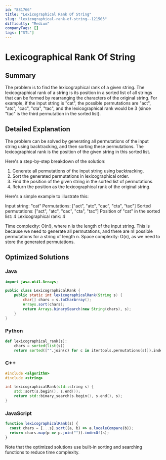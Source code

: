 ```yaml
---
id: "881766"
title: "Lexicographical Rank Of String"
slug: "lexicographical-rank-of-string--121503"
difficulty: "Medium"
companyTags: []
tags: ["STL"]
---
```


**Lexicographical Rank Of String**
=====================================================

## Summary
The problem is to find the lexicographical rank of a given string. The lexicographical rank of a string is its position in a sorted list of all strings that can be formed by rearranging the characters of the original string. For example, if the input string is "cat", the possible permutations are "act", "atc", "cac", "cta", "tac", and the lexicographical rank would be 3 (since "tac" is the third permutation in the sorted list).

## Detailed Explanation
The problem can be solved by generating all permutations of the input string using backtracking, and then sorting these permutations. The lexicographical rank is the position of the given string in this sorted list.

Here's a step-by-step breakdown of the solution:

1. Generate all permutations of the input string using backtracking.
2. Sort the generated permutations in lexicographical order.
3. Find the position of the given string in the sorted list of permutations.
4. Return the position as the lexicographical rank of the original string.

Here's a simple example to illustrate this:

Input string: "cat"
Permutations: ["act", "atc", "cac", "cta", "tac"]
Sorted permutations: ["act", "atc", "cac", "cta", "tac"]
Position of "cat" in the sorted list: 4
Lexicographical rank: 4

Time complexity: O(n!), where n is the length of the input string. This is because we need to generate all permutations, and there are n! possible permutations for a string of length n.
Space complexity: O(n), as we need to store the generated permutations.

## Optimized Solutions
### Java
```java
import java.util.Arrays;

public class LexicographicalRank {
    public static int lexicographicalRank(String s) {
        char[] chars = s.toCharArray();
        Arrays.sort(chars);
        return Arrays.binarySearch(new String(chars), s);
    }
}
```
### Python
```python
def lexicographical_rank(s):
    chars = sorted(list(s))
    return sorted(["".join(c) for c in itertools.permutations(s)]).index(s)
```
### C++
```cpp
#include <algorithm>
#include <string>

int lexicographicalRank(std::string s) {
    std::sort(s.begin(), s.end());
    return std::binary_search(s.begin(), s.end(), s);
}
```
### JavaScript
```javascript
function lexicographicalRank(s) {
  const chars = [...s].sort((a, b) => a.localeCompare(b));
  return chars.map(p => p.join("")).indexOf(s);
}
```
Note that the optimized solutions use built-in sorting and searching functions to reduce time complexity.